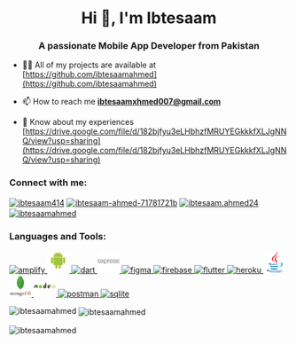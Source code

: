 <h1 align="center">Hi 👋, I'm Ibtesaam</h1>
<h3 align="center">A passionate Mobile App Developer from Pakistan</h3>



- 👨‍💻 All of my projects are available at [https://github.com/ibtesaamahmed](https://github.com/ibtesaamahmed)

- 📫 How to reach me **ibtesaamxhmed007@gmail.com**

- 📄 Know about my experiences [https://drive.google.com/file/d/182bjfyu3eLHbhzfMRUYEGkkkfXLJgNNQ/view?usp=sharing](https://drive.google.com/file/d/182bjfyu3eLHbhzfMRUYEGkkkfXLJgNNQ/view?usp=sharing)

<h3 align="left">Connect with me:</h3>
<p align="left">
<a href="https://twitter.com/ibtesaam414" target="blank"><img align="center" src="https://raw.githubusercontent.com/rahuldkjain/github-profile-readme-generator/master/src/images/icons/Social/twitter.svg" alt="ibtesaam414" height="30" width="40" /></a>
<a href="https://linkedin.com/in/ibtesaam-ahmed-71781721b" target="blank"><img align="center" src="https://raw.githubusercontent.com/rahuldkjain/github-profile-readme-generator/master/src/images/icons/Social/linked-in-alt.svg" alt="ibtesaam-ahmed-71781721b" height="30" width="40" /></a>
<a href="https://instagram.com/ibtesaam.ahmed24" target="blank"><img align="center" src="https://raw.githubusercontent.com/rahuldkjain/github-profile-readme-generator/master/src/images/icons/Social/instagram.svg" alt="ibtesaam.ahmed24" height="30" width="40" /></a>
<a href="https://www.leetcode.com/ibtesaamahmed" target="blank"><img align="center" src="https://raw.githubusercontent.com/rahuldkjain/github-profile-readme-generator/master/src/images/icons/Social/leet-code.svg" alt="ibtesaamahmed" height="30" width="40" /></a>
</p>

<h3 align="left">Languages and Tools:</h3>
<p align="left"> <a href="https://aws.amazon.com/amplify/" target="_blank" rel="noreferrer"> <img src="https://docs.amplify.aws/assets/logo-dark.svg" alt="amplify" width="40" height="40"/> </a> <a href="https://developer.android.com" target="_blank" rel="noreferrer"> <img src="https://raw.githubusercontent.com/devicons/devicon/master/icons/android/android-original-wordmark.svg" alt="android" width="40" height="40"/> </a> <a href="https://dart.dev" target="_blank" rel="noreferrer"> <img src="https://www.vectorlogo.zone/logos/dartlang/dartlang-icon.svg" alt="dart" width="40" height="40"/> </a> <a href="https://expressjs.com" target="_blank" rel="noreferrer"> <img src="https://raw.githubusercontent.com/devicons/devicon/master/icons/express/express-original-wordmark.svg" alt="express" width="40" height="40"/> </a> <a href="https://www.figma.com/" target="_blank" rel="noreferrer"> <img src="https://www.vectorlogo.zone/logos/figma/figma-icon.svg" alt="figma" width="40" height="40"/> </a> <a href="https://firebase.google.com/" target="_blank" rel="noreferrer"> <img src="https://www.vectorlogo.zone/logos/firebase/firebase-icon.svg" alt="firebase" width="40" height="40"/> </a> <a href="https://flutter.dev" target="_blank" rel="noreferrer"> <img src="https://www.vectorlogo.zone/logos/flutterio/flutterio-icon.svg" alt="flutter" width="40" height="40"/> </a> <a href="https://heroku.com" target="_blank" rel="noreferrer"> <img src="https://www.vectorlogo.zone/logos/heroku/heroku-icon.svg" alt="heroku" width="40" height="40"/> </a> <a href="https://www.java.com" target="_blank" rel="noreferrer"> <img src="https://raw.githubusercontent.com/devicons/devicon/master/icons/java/java-original.svg" alt="java" width="40" height="40"/> </a> <a href="https://www.mongodb.com/" target="_blank" rel="noreferrer"> <img src="https://raw.githubusercontent.com/devicons/devicon/master/icons/mongodb/mongodb-original-wordmark.svg" alt="mongodb" width="40" height="40"/> </a> <a href="https://nodejs.org" target="_blank" rel="noreferrer"> <img src="https://raw.githubusercontent.com/devicons/devicon/master/icons/nodejs/nodejs-original-wordmark.svg" alt="nodejs" width="40" height="40"/> </a> <a href="https://postman.com" target="_blank" rel="noreferrer"> <img src="https://www.vectorlogo.zone/logos/getpostman/getpostman-icon.svg" alt="postman" width="40" height="40"/> </a> <a href="https://www.sqlite.org/" target="_blank" rel="noreferrer"> <img src="https://www.vectorlogo.zone/logos/sqlite/sqlite-icon.svg" alt="sqlite" width="40" height="40"/> </a> </p>

<p><img align="left" src="https://github-readme-stats.vercel.app/api/top-langs?username=ibtesaamahmed&show_icons=true&locale=en&layout=compact" alt="ibtesaamahmed" /></p>

<p>&nbsp;<img align="center" src="https://github-readme-stats.vercel.app/api?username=ibtesaamahmed&show_icons=true&locale=en" alt="ibtesaamahmed" /></p>

<p><img align="center" src="https://github-readme-streak-stats.herokuapp.com/?user=ibtesaamahmed&" alt="ibtesaamahmed" /></p>
